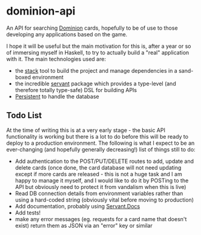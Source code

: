 # dominion-api

An API for searching [Dominion](https://en.wikipedia.org/wiki/Dominion_(card_game)) cards, hopefully to be of use to those developing any applications based on the game.

I hope it will be useful but the main motivation for this is, after a year or so of immersing myself in Haskell, to try to actually build a "real" application with it. The main technologies used are:
- the [stack](https://docs.haskellstack.org/en/stable/README/) tool to build the project and manage dependencies in a sand-boxed environment
- the incredible [servant](https://haskell-servant.readthedocs.io/en/stable/index.html) package which provides a type-level (and therefore totally type-safe) DSL for building APIs
- [Persistent](https://www.yesodweb.com/book/persistent) to handle the database


## Todo List

At the time of writing this is at a very early stage - the basic API functionality is working but there is a lot to do before this will be ready to deploy to a production environment. The following is what I expect to be an ever-changing (and hopefully generally decreasing!) list of things still to do:


- Add authentication to the POST/PUT/DELETE routes to add, update and delete cards (once done, the card database will not need updating except if more cards are released - this is not a huge task and I am happy to manage it myself, and I would like to do it by POSTing to the API but obviously need to protect it from vandalism when this is live)
- Read DB connection details from environment variables rather than using a hard-coded string (obviously vital before moving to production)
- Add documentation, probably using [Servant.Docs](https://haskell-servant.readthedocs.io/en/stable/tutorial/Docs.html)
- Add tests!
- make any error messages (eg. requests for a card name that doesn't exist) return them as JSON via an "error" key or similar

